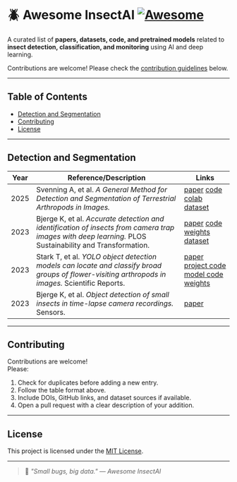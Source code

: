 # 🪲 Awesome InsectAI [![Awesome](https://awesome.re/badge.svg)](https://awesome.re)

A curated list of **papers, datasets, code, and pretrained models** related to **insect detection, classification, and monitoring** using AI and deep learning.  

Contributions are welcome! Please check the [contribution guidelines](#contributing) below.

---

## Table of Contents
- [Detection and Segmentation](#detection-and-segmentation)
- [Contributing](#contributing)
- [License](#license)

---

## Detection and Segmentation

| Year | Reference/Description | Links |
|------|-----------------------|-------|
| 2025 | Svenning A, et al. *A General Method for Detection and Segmentation of Terrestrial Arthropods in Images.* | [paper](https://www.biorxiv.org/content/10.1101/2025.04.08.647223v1) [code](https://github.com/darsa-group/flat-bug) [colab](https://colab.research.google.com/github/darsa-group/flat-bug/blob/master/docs/flat-bug.ipynb) [dataset](https://zenodo.org/records/14761447) |
| 2023 | Bjerge K, et al. *Accurate detection and identification of insects from camera trap images with deep learning.* PLOS Sustainability and Transformation. | [paper](https://doi.org/10.1371/journal.pstr.0000051) [code](https://github.com/ultralytics/yolov5) [weights](https://zenodo.org/records/7395752) [dataset](https://zenodo.org/records/7395752) |
| 2023 | Stark T, et al. *YOLO object detection models can locate and classify broad groups of flower-visiting arthropods in images.* Scientific Reports. | [paper](https://doi.org/10.1038/s41598-023-43482-3) [project code](https://github.com/stark-t/PAI/tree/main) [model code](https://github.com/ultralytics/yolov5) [weights](https://github.com/stark-t/PAI/tree/main/detectors/trained_weights) |
| 2023 | Bjerge K, et al. *Object detection of small insects in time-lapse camera recordings.* Sensors. | [paper](https://doi.org/10.3390/s23167242) |

---

## Contributing

Contributions are welcome!  
Please:
1. Check for duplicates before adding a new entry.  
2. Follow the table format above.  
3. Include DOIs, GitHub links, and dataset sources if available.  
4. Open a pull request with a clear description of your addition.

---

## License

This project is licensed under the [MIT License](LICENSE).

---

> 🦋 *"Small bugs, big data." — Awesome InsectAI*
